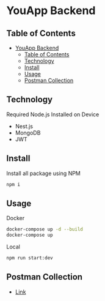 # YouApp Backend

## Table of Contents

- [YouApp Backend](#youapp-backend)
  - [Table of Contents](#table-of-contents)
  - [Technology](#technology)
  - [Install](#install)
  - [Usage](#usage)
  - [Postman Collection](#postman-collection)

## Technology
Required Node.js Installed on Device

- Nest.js
- MongoDB
- JWT

## Install

Install all package using NPM
```bash
npm i
```

## Usage

Docker
```bash
docker-compose up -d --build
docker-compose up
```

Local
```bash
npm run start:dev
```

## Postman Collection
- [Link](https://api.postman.com/collections/6658250-8b89c551-9167-406a-96c4-d44c822f9cda?access_key=PMAT-01GX61Y8034HPG354NYKEJGX18)

